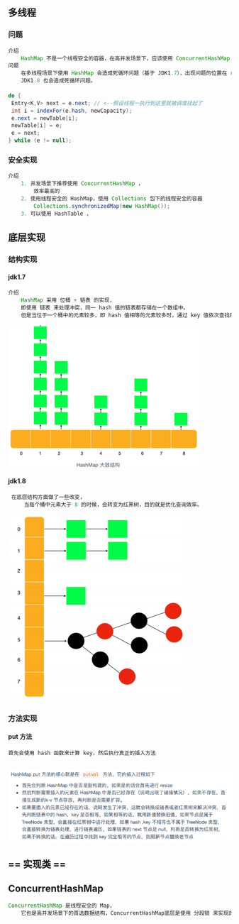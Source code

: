 

## 多线程

### 问题

```java
介绍
    HashMap 不是⼀个线程安全的容器，在⾼并发场景下，应该使⽤ ConcurrentHashMap
问题
    在多线程场景下使⽤ HashMap 会造成死循环问题（基于 JDK1.7），出现问题的位置在 rehash 处
    JDK1.8 也会造成死循环问题。
    
do {
 Entry<K,V> next = e.next; // <--假设线程⼀执⾏到这⾥就被调度挂起了
 int i = indexFor(e.hash, newCapacity);
 e.next = newTable[i];
 newTable[i] = e;
 e = next;
} while (e != null);    
```

### 安全实现

```java
介绍
    1. 并发场景下推荐使⽤ ConcurrentHashMap ，
    	效率最⾼的
    2. 使⽤线程安全的 HashMap，使⽤ Collections 包下的线程安全的容器
    	Collections.synchronizedMap(new HashMap());
    3. 可以使⽤ HashTable ，
```

## 底层实现

### 结构实现

#### jdk1.7

```java
介绍
	HashMap 采⽤ 位桶 + 链表 的实现，
    即使⽤ 链表 来处理冲突，同⼀ hash 值的链表都存储在⼀个数组中。
    但是当位于⼀个桶中的元素较多，即 hash 值相等的元素较多时，通过 key 值依次查找的效率较低。
```

![image-20210620233552768](image-20210620233552768.png)

#### jdk1.8

```java
 在底层结构⽅⾯做了⼀些改变，
     当每个桶中元素⼤于 8 的时候，会转变为红⿊树，⽬的就是优化查询效率。
```

![image-20210620233652657](image-20210620233652657.png)

### 方法实现

#### put 方法

```java
⾸先会使⽤ hash 函数来计算 key，然后执⾏真正的插⼊⽅法
    
```

![image-20210620234700274](image-20210620234700274.png)

## == 实现类 ==

## ConcurrentHashMap

```java
ConcurrentHashMap 是线程安全的 Map，
    它也是⾼并发场景下的⾸选数据结构，ConcurrentHashMap底层是使⽤ 分段锁 来实现的。
```

